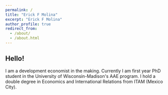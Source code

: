 ```yaml
---
permalink: /
title: "Erick F Molina"
excerpt: "Erick F Molina"
author_profile: true
redirect_from: 
  - /about/
  - /about.html
---
```


## Hello!

I am a development economist in the making. Currently I am first year PhD student in the University of Wisconsin-Madison's AAE program. I hold a double degree in Economics and International Relations from ITAM (Mexico City).
